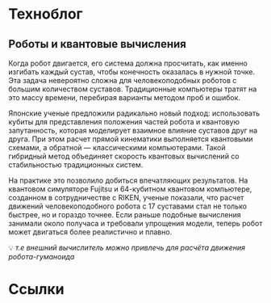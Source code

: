 
# Техноблог
## Роботы и квантовые вычисления
Когда робот двигается, его система должна просчитать, как именно изгибать каждый сустав, чтобы конечность оказалась в нужной точке. Эта задача невероятно сложна для человекоподобных роботов с большим количеством суставов. Традиционные компьютеры тратят на это массу времени, перебирая варианты методом проб и ошибок.

Японские ученые предложили радикально новый подход: использовать кубиты для представления положения частей робота и квантовую запутанность, которая моделирует взаимное влияние суставов друг на друга. При этом расчет прямой кинематики выполняется квантовыми схемами, а обратной — классическими компьютерами. Такой гибридный метод объединяет скорость квантовых вычислений со стабильностью традиционных систем.

На практике это позволило добиться впечатляющих результатов. На квантовом симуляторе Fujitsu и 64-кубитном квантовом компьютере, созданном в сотрудничестве с RIKEN, ученые показали, что расчет движений человекоподобного робота с 17 суставами стал не только быстрее, но и гораздо точнее. Если раньше подобные вычисления занимали около получаса и требовали упрощения модели, теперь робот может двигаться более реалистично и плавно.

💡 *т.е внешний вычислитель можно привлечь для расчёта движения робота-гуманоида*
# Ссылки

